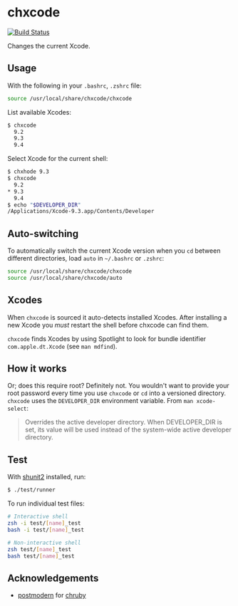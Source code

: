 # chxcode 
[![Build Status](https://travis-ci.org/klaaspieter/chxcode.svg?branch=master)](https://travis-ci.org/klaaspieter/chxcode)

Changes the current Xcode.

## Usage

With the following in your `.bashrc`, `.zshrc` file:

```sh
source /usr/local/share/chxcode/chxcode
```

List available Xcodes:

```sh
$ chxcode
  9.2
  9.3
  9.4
```

Select Xcode for the current shell:

```sh
$ chxhode 9.3
$ chxcode
  9.2
* 9.3
  9.4
$ echo "$DEVELOPER_DIR"
/Applications/Xcode-9.3.app/Contents/Developer
```

## Auto-switching

To automatically switch the current Xcode version when you `cd` between different directories, load `auto` in `~/.bashrc` or `.zshrc`:

```sh
source /usr/local/share/chxcode/chxcode
source /usr/local/share/chxcode/auto
```

## Xcodes

When `chxcode` is sourced it auto-detects installed Xcodes. After installing a new Xcode you _must_ restart the shell before chxcode can find them.

`chxcode` finds Xcodes by using Spotlight to look for bundle identifier `com.apple.dt.Xcode` (see `man mdfind`).

## How it works

Or; does this require root? Definitely not. You wouldn't want to provide your root password every time you use `chxcode` or `cd` into a versioned directory. `chxcode` uses the `DEVELOPER_DIR` environment variable. From `man xcode-select`:
> Overrides the active developer directory. When DEVELOPER_DIR is set, its value will be used instead of the system-wide active developer directory.

## Test

With [shunit2] installed, run:

```sh
$ ./test/runner
```

To run individual test files:

```sh
# Interactive shell
zsh -i test/[name]_test
bash -i test/[name]_test

# Non-interactive shell
zsh test/[name]_test
bash test/[name]_test
```

[shunit2]: https://github.com/kward/shunit://github.com/kward/shunit2 

## Acknowledgements

- [postmodern] for [chruby]

[postmodern]: https://github.com/postmodern
[chruby]: https://github.com/postmodern/chruby
